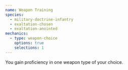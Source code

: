 ```yaml
---
name: Weapon Training
species:
  - military-doctrine-infantry
  - exaltation-chosen
  - exaltation-anointed
mechanics:
  - type: weapon-choice
    options: true
    selections: 1
---
```

You gain proficiency in one weapon type of your choice.
